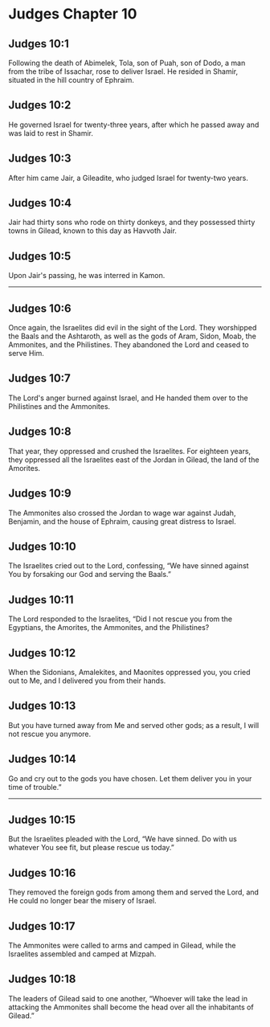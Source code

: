 # Judges Chapter 10

## Judges 10:1

Following the death of Abimelek, Tola, son of Puah, son of Dodo, a man from the tribe of Issachar, rose to deliver Israel. He resided in Shamir, situated in the hill country of Ephraim.

## Judges 10:2

He governed Israel for twenty-three years, after which he passed away and was laid to rest in Shamir.

## Judges 10:3

After him came Jair, a Gileadite, who judged Israel for twenty-two years.

## Judges 10:4

Jair had thirty sons who rode on thirty donkeys, and they possessed thirty towns in Gilead, known to this day as Havvoth Jair.

## Judges 10:5

Upon Jair's passing, he was interred in Kamon.

---

## Judges 10:6

Once again, the Israelites did evil in the sight of the Lord. They worshipped the Baals and the Ashtaroth, as well as the gods of Aram, Sidon, Moab, the Ammonites, and the Philistines. They abandoned the Lord and ceased to serve Him.

## Judges 10:7

The Lord's anger burned against Israel, and He handed them over to the Philistines and the Ammonites.

## Judges 10:8

That year, they oppressed and crushed the Israelites. For eighteen years, they oppressed all the Israelites east of the Jordan in Gilead, the land of the Amorites.

## Judges 10:9

The Ammonites also crossed the Jordan to wage war against Judah, Benjamin, and the house of Ephraim, causing great distress to Israel.

## Judges 10:10

The Israelites cried out to the Lord, confessing, “We have sinned against You by forsaking our God and serving the Baals.”

## Judges 10:11

The Lord responded to the Israelites, “Did I not rescue you from the Egyptians, the Amorites, the Ammonites, and the Philistines?

## Judges 10:12

When the Sidonians, Amalekites, and Maonites oppressed you, you cried out to Me, and I delivered you from their hands.

## Judges 10:13

But you have turned away from Me and served other gods; as a result, I will not rescue you anymore.

## Judges 10:14

Go and cry out to the gods you have chosen. Let them deliver you in your time of trouble.”

---

## Judges 10:15

But the Israelites pleaded with the Lord, “We have sinned. Do with us whatever You see fit, but please rescue us today.”

## Judges 10:16

They removed the foreign gods from among them and served the Lord, and He could no longer bear the misery of Israel.

## Judges 10:17

The Ammonites were called to arms and camped in Gilead, while the Israelites assembled and camped at Mizpah.

## Judges 10:18

The leaders of Gilead said to one another, “Whoever will take the lead in attacking the Ammonites shall become the head over all the inhabitants of Gilead.”
